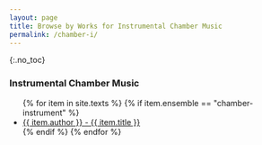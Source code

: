 ```yaml
---
layout: page
title: Browse by Works for Instrumental Chamber Music
permalink: /chamber-i/
---
```


{:.no_toc}

<div class="toc">

<h3>Instrumental Chamber Music</h3>
    <ul class="texts">
    {% for item in site.texts %}
      {% if item.ensemble == "chamber-instrument" %}
          <li class="text-author.text-title">
          <a href="{{ site.baseurl }}{{ item.url }}">
        {{ item.author }} -
         {{ item.title }}
              </a>
    </li>
      {% endif %}
    {% endfor %}
  </ul>
    
</div>
